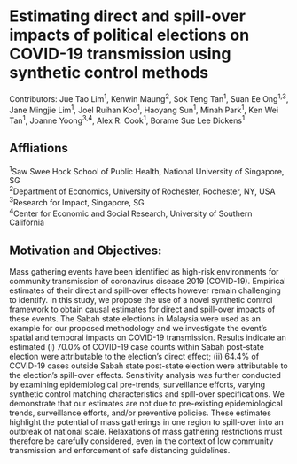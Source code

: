 # Estimating direct and spill-over impacts of political elections on COVID-19 transmission using synthetic control methods
Contributors: Jue Tao Lim<sup>1</sup>, Kenwin Maung<sup>2</sup>, Sok Teng Tan<sup>1</sup>, Suan Ee Ong<sup>1,3</sup>, Jane Mingjie Lim<sup>1</sup>, Joel Ruihan Koo<sup>1</sup>, Haoyang Sun<sup>1</sup>, Minah Park<sup>1</sup>, Ken Wei Tan<sup>1</sup>, Joanne Yoong<sup>3,4</sup>, Alex R. Cook<sup>1</sup>, Borame Sue Lee Dickens<sup>1</sup>

## Affliations
<sup>1</sup>Saw Swee Hock School of Public Health, National University of Singapore, SG<br/>
<sup>2</sup>Department of Economics, University of Rochester, Rochester, NY, USA<br/>
<sup>3</sup>Research for Impact, Singapore, SG<br/>
<sup>4</sup>Center for Economic and Social Research, University of Southern California

## Motivation and Objectives:
Mass gathering events have been identified as high-risk environments for community transmission of coronavirus disease 2019 (COVID-19). Empirical estimates of their direct and spill-over effects however remain challenging to identify. In this study, we propose the use of a novel synthetic control framework to obtain causal estimates for direct and spill-over impacts of these events. The Sabah state elections in Malaysia were used as an example for our proposed methodology and we investigate the event’s spatial and temporal impacts on COVID-19 transmission.  Results indicate an estimated (i) 70.0% of COVID-19 case counts within Sabah post-state election were attributable to the election’s direct effect; (ii) 64.4% of COVID-19 cases outside Sabah state post-state election were attributable to the election’s spill-over effects. Sensitivity analysis was further conducted by examining epidemiological pre-trends, surveillance efforts, varying synthetic control matching characteristics and spill-over specifications. We demonstrate that our estimates are not due to pre-existing epidemiological trends, surveillance efforts, and/or preventive policies. These estimates highlight the potential of mass gatherings in one region to spill-over into an outbreak of national scale. Relaxations of mass gathering restrictions must therefore be carefully considered, even in the context of low community transmission and enforcement of safe distancing guidelines.

